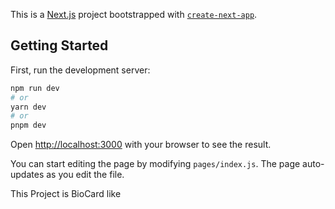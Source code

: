 This is a [Next.js](https://nextjs.org/) project bootstrapped with [`create-next-app`](https://github.com/vercel/next.js/tree/canary/packages/create-next-app).

## Getting Started

First, run the development server:

```bash
npm run dev
# or
yarn dev
# or
pnpm dev
```

Open [http://localhost:3000](http://localhost:3000) with your browser to see the result.

You can start editing the page by modifying `pages/index.js`. The page auto-updates as you edit the file.

This Project is BioCard like 